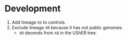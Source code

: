 # Development

1. Add lineage `XS` to controls.
1. Exclude lineage `XR` because it has not public genomes.
    - `XR` decends from `XQ` in the UShER tree.
